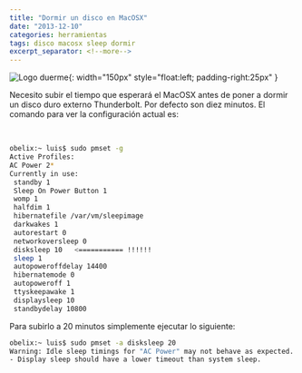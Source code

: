 ```yaml
---
title: "Dormir un disco en MacOSX"
date: "2013-12-10"
categories: herramientas
tags: disco macosx sleep dormir
excerpt_separator: <!--more-->
---
```


![Logo duerme](/assets/img/posts/duermetedisco.png){: width="150px" style="float:left; padding-right:25px" } 

Necesito subir el tiempo que esperará el MacOSX antes de poner a dormir un disco duro externo Thunderbolt. Por defecto son diez minutos. El comando para ver la configuración actual es:

 
<br clear="left"/>
<!--more-->

```bash
obelix:~ luis$ sudo pmset -g
Active Profiles:
AC Power 2*
Currently in use:
 standby 1
 Sleep On Power Button 1
 womp 1
 halfdim 1
 hibernatefile /var/vm/sleepimage
 darkwakes 1
 autorestart 0
 networkoversleep 0
 disksleep 10   <=========== !!!!!!
 sleep 1
 autopoweroffdelay 14400
 hibernatemode 0
 autopoweroff 1
 ttyskeepawake 1
 displaysleep 10
 standbydelay 10800
```

Para subirlo a 20 minutos simplemente ejecutar lo siguiente:

```bash
obelix:~ luis$ sudo pmset -a disksleep 20
Warning: Idle sleep timings for "AC Power" may not behave as expected.
- Display sleep should have a lower timeout than system sleep.
```

